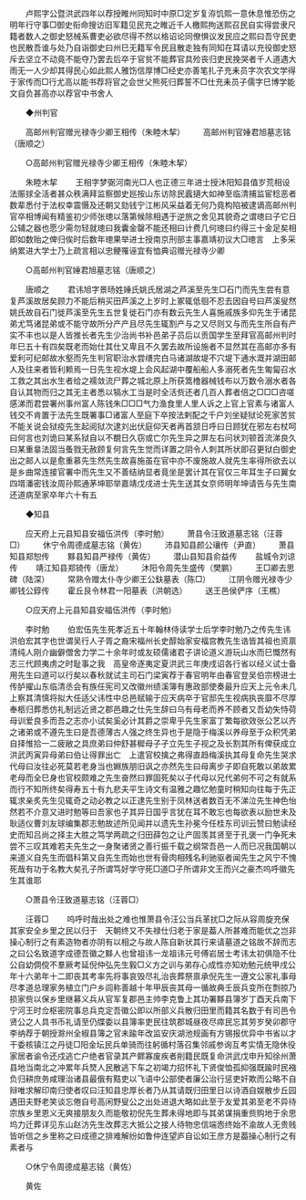 <!-- { "loadSidebar": true } -->
　　卢熙字公暨洪武四年以荐授睢州同知时中原□定岁复洊饥熙一意休息惟恐伤之明年行守事□御史衔命搜访旧军籍见民充之睢近千人檄熙拘送熙召民自实得尝隶尺籍者数人之御史怒械系曹吏必欲尽得不然以格诏论同僚惧议发民应之熙曰吾守民吏也民散吾谁与处乃自诣御史曰州巳无籍军令民且散走独有同知在耳请以充役御史怒斥去坚立不动竟不能夺乃罢去后卒于官贫不能葬官具殓丧归吏民挽哭者千人道遇大雨无一人少却其得民心如此熙人雅饬信厚博□经史亦善笔扎子充耒员字次农文学得于家传而□行尤高以能书荐将官之会世父熊死归葬誓不□仕充耒员子儒字巳博学能文自负甚高亦以荐官中书舍人 

　　◆州判官 

　　高邮州判官赠光禄寺少卿王相传（朱睦木挈） 
　　高邮州判官娷君旭墓志铭（唐顺之） 

　　○高邮州判官赠光禄寺少卿王相传（朱睦木挈） 

　　朱睦木挈 
　　王相字梦弼河南光□人也正德三年进士授沐阳知县值岁荒相设法赈捄全活者甚众秩满拜监察御史廵按山东访除民蠧擿大如神至临清捕监宦稔恶者数辈悉付于法权幸震慑及还朝又劾钱宁江彬风采益着无何乃竟构陷被逮谪高邮州判官卒相博闻有精鉴初少师张璁以落第候除相遇于逆旅之舍见其貌奇之谓璁曰子它日公辅之器也愿少需勿轻就璁曰我囊金罄不能还相曰计费几何璁曰约得三十金足矣相即如数贻之俾归俟时后数年璁果举进士授南京刑部主事嘉靖初议大□璁言　上多采纳累进大学士乃上疏言相以忠鲠罹诬宜有恤典诏赠光禄寺少卿 

　　○高邮州判官娷君旭墓志铭（唐顺之） 

　　唐顺之 
　　君讳旭字景旸姓娷氏姚氏居湖之芦溪至先生□石门而先生尝有意复芦溪故居矣顾力不能后稍买田芦溪之上岁时上冢辄低徊不忍去因自号曰芦溪叟然姚氏故自石门徙芦溪至先生五世复徙石门亦有数云先生人喜施戚族多仰先生于诸昆弟尤笃诸昆弟或不能守故所分产产且尽先生辄割产与之又尽则又与而先生所自有产实不丰也以是人皆推长者先生少治尚书补邑弟子员后以贡国学生至拜官高邮州判时年巳五十有四矣既老而始仕其仕又卑且不久罢去故所设施者不显然其在高邮亦多有爱利可纪邮故水壑而先生判官职治水尝缮完白马诸湖故堤不穴堤下通水溉并湖田邮人及往来者皆利赖焉一日先生视水堤上会风起湖中覆船船人多溺死者先生匍匐召水工救之其出水生者给之襦敛流尸葬之城北原上所获篙橹器械钱布以万数令溺水者各自认其物而归之其无主者悉以犒水工当是时全活赀还者几百人葬者倍之□□□咨嗟感涕而君尝署州事州富人陈钱朱□□□气力渔食里人里人诉之上官上官素与诸富人钱交不肯置于法先生既署事□诸富人至庭下卒按法剌配之千户刘坐疑狱论死家苦贫不能关说会狱疫先生起阅狱次逮刘出伏庭仰天者再首颔日呼曰日顾犹在邪左右杖呵曰何言也刘诡曰某系狱自以不覩日久窃或亡尔先生异之屏左右问状刘顿首流涕良久曰某重辠法固当蚤戮无赦顾复何言先生觉而详置之阴令人刺其所状即召更狱白御史出之邮人以是愈重慕先生然先生故喜施虽在官中亦不废施故人就先生率得所欲去以是乡曲常连接官署中而先生又不善结纳显者竟坐是罢计其在官仅三年耳生子曰翼女四壻潘密钱汝周孙熙通茅坤耶举嘉靖戊戌进士先生送其女京师明年坤请告与先生南还道病至家卒年六十有五 

　　◆知县 

　　应天府上元县知县安福伍洪传（李时勉） 
　　萧县令汪致道墓志铭（汪蓉□） 
　　休宁令周德成墓志铭（黄佐） 
　　沛县知县颜公瓖传（尹直） 
　　萧县知县郑恕传 
　　黟县知县严禄传（黄佐） 
　　潜山县知县俞益传 
　　盐城令刘谅传 
　　靖江知县郑锜传（唐龙） 
　　沐阳令周先生盛传（樊鹏） 
　　王□卿去思碑（陆深） 
　　常熟令赠太仆寺少卿王公鈇墓表（陈□） 
　　江阴令赠光禄寺少卿钱公錞传 
　　霍丘艮令林君一阳墓表（洪朝选） 
　　送王邑侯俨序（王樵） 

　　○应天府上元县知县安福伍洪传（李时勉） 

　　李时勉 
　　伯宏伍先生死孝近五十年翰林侍读学士后学李时勉乃之传先生讳洪伯宏其字也世谓吴行人子胥之裔宋福州长史醇始家安福宫教先生诰皆其祖也资禀清纯人刚介幽僻僧舍力学二十余年时或友硕儒诸君子讲论道义游玩山水而巳慨然有志三代顾夷虏之时耻事之我　高皇帝逐夷定夏洪武三年庚戌诏各行省以经义试士备用先生曰道可以行矣以春秋就试主司石门梁寅荐于春官明年由春官登吴伯宗榜进士传胪擢山东临清丞会有族任宪司又改徽州绩溪簿有惠政部使奏最升应天上元令未几　上察其清慎将拟大任适父讳性中总邑赋输于应天病卒于官邸先生视病执丧靡不尽厚奉柩归葬悉仿礼制远近贤之郡邑趣之仕先生辞曰乌有母老而养不顾者又吾幼失恃荷母训爱良多而吾之志亦小试矣奚必计其爵之崇卑乎先生家富丁繁每欲效张公艺以齐之诸弟或不遵先生曰是吾德薄古人强之终生异也于是隐于梅溪以养母至于众积凭弟自择惟拾一二疲敝之具庶弟曰仲舒甚穉母子孑立先生子视之及长割其所有俾获成立洪武丙寅异母弟曰伯让得罪出亡　上遣官校擒之弗得直趋梅溪执其母复命先生哭求代母曰汝往必死莫若老身当也婣族朋旧讽之亦然先生曰母离步子即自死敢以弟故累老母而全巳身也官校颇难之先生奋然曰罪固死矣以子代母以兄代弟何不可之有就系而行不知所终矣得寿五十有九悲夫平生诗文有温雅之趣忆勉童时稍知向往每于先正辄求亲炙先生见辄奇之动必教之以正逮先生别于凤林送者数百无不涕泣先生神色怡然若不介意又进时勉等曰吾家也子其异日国乎言犹在耳不敢忘也每欲表以励世未及耿适仪曹刘友球编集郡志勉故述所见闻并以遗先生孙冕今任桂东司训云赞曰勉读经史而知吕尚之择主大胜之笃学两疏之归田薛包之让产固羡其贤至于孔褒一门争死未尝不三叹其难若夫先生之一身聚诸贤之善行振千载之纲常吾邑一人而巳况我国朝以来道义自先生而倡科第又自先生而始也世有骨肉相残名利驰驱者闻先生之风宁不愧死哉有功于名教大矣孔子所谓笃好学守死□道□子所谓非文王而兴之豪杰呜呼徽先生其谁耶 

　　○萧县令汪致道墓志铭（汪蓉□） 

　　汪蓉□ 
　　呜呼时哉出处之难也惟萧县令汪公当兵革扰□之际从容周旋充保其家安全乡里之民以归于　天朝终又不失禄仕归老于家是葢人所甚难而能优之岂非操心制行之有素造物者亦阴有以相之与故人陈自新状其行来请墓道之铭故不辞而志之曰公名致道字成德吾徽之黟人也曾祖讳一龙祖讳元号傅岩居士考讳太初俱隐不仕公自幼倜傥不羣厥考延倪仲弘先生毅□义方之训与弟存心成性亦知劝勉元统甲戌公年十六弟年十二即丧其考率先将事哀毁尽礼治丧葬祭禀承倪先生一遵文公家礼事母尽孝道总理家务植立门户乡闾称善越十年甲辰丧其母一循故典壬辰兵变所在剽掠乃损家赀以保乡里继募义兵从官军复郡邑主帅李克鲁上其功署黟县簿岁丁酉天兵南下宁河王时佥枢密院事总兵克定吾徽公即以所部义兵散归田里而籍其名数于有司邑令贤公之人具书币礼请至仍牒委以县簿率吏民往筑郡城昼夜尽瘁民忘其劳岁癸卯郡守李纳荐于朝授滁州全椒县簿之官未踰年改监安庆湖池规画有方锡报优异中书省以才干委核镇江之丹徒□阳金坛民兵单骑而往躬循村落召集邻戚参询互考实情无隐休役家居者谕令还戍逃亡户绝者官录其产鳏寡废疾者削籍民既复命洪武戊申升知徐州萧县地当南北之冲累年兵燹人民散逃下车之初竭力招怀礼下贤俊恤孤抑强既踰时民襁负归耕庶务咸理治诸县最俄有黠吏以飞语中公部使者廉公治行惩吏奸欺而公略不自辩唯求解印南归使者叹曰汪知县忠厚长者乃从其请既归田里日以诗酒自娱散步丘园遇田夫野老笑谈忘倦自号高闲野叟公之出处进退大略如此至于友爱其弟至老不异待宗族乡里恩义无爽接朋友久而能敬初倪先生葬未得地即与其弟谋捐重赀购地于余思坞力迁葬详见东山赵汸先生改葬志大抵公之接人待物忠信端悫终始不渝故人无贵贱皆听信之乡里称之曰成德之排难解纷如鲁仲连望庐自讼如王彦方是葢操心制行之有素者与 

　　○休宁令周德成墓志铭（黄佐） 

　　黄佐 
